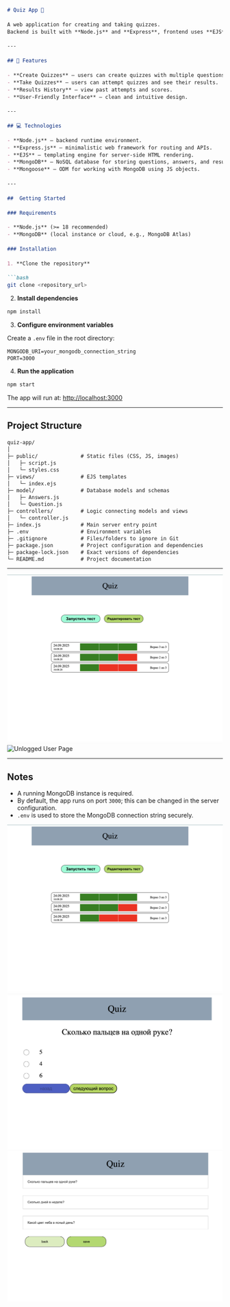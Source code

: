 ````markdown
# Quiz App 📝

A web application for creating and taking quizzes.  
Backend is built with **Node.js** and **Express**, frontend uses **EJS**, and data is stored in **MongoDB**.

---

## 🚀 Features

- **Create Quizzes** – users can create quizzes with multiple questions.  
- **Take Quizzes** – users can attempt quizzes and see their results.  
- **Results History** – view past attempts and scores.  
- **User-Friendly Interface** – clean and intuitive design.

---

## 💻 Technologies

- **Node.js** – backend runtime environment.  
- **Express.js** – minimalistic web framework for routing and APIs.  
- **EJS** – templating engine for server-side HTML rendering.  
- **MongoDB** – NoSQL database for storing questions, answers, and results.  
- **Mongoose** – ODM for working with MongoDB using JS objects.

---

##  Getting Started

### Requirements

- **Node.js** (>= 18 recommended)  
- **MongoDB** (local instance or cloud, e.g., MongoDB Atlas)

### Installation

1. **Clone the repository**

```bash
git clone <repository_url>
````

2. **Install dependencies**

```bash
npm install
```

3. **Configure environment variables**

Create a `.env` file in the root directory:

```env
MONGODB_URI=your_mongodb_connection_string
PORT=3000

```

4. **Run the application**

```bash
npm start
```

The app will run at: [http://localhost:3000](http://localhost:3000)

---

## Project Structure

```
quiz-app/
│
├─ public/              # Static files (CSS, JS, images)
│   ├─ script.js
│   └─ styles.css
├─ views/               # EJS templates
│   └─ index.ejs
├─ model/               # Database models and schemas
│   ├─ Answers.js
│   └─ Question.js
├─ controllers/         # Logic connecting models and views
│   └─ controller.js
├─ index.js             # Main server entry point
├─ .env                 # Environment variables
├─ .gitignore           # Files/folders to ignore in Git
├─ package.json         # Project configuration and dependencies
├─ package-lock.json    # Exact versions of dependencies
└─ README.md            # Project documentation
```

---



![Main Page](images/main.png)
![Unlogged User Page](images/unloggedIn.png)

---

##  Notes

* A running MongoDB instance is required.
* By default, the app runs on port `3000`; this can be changed in the server configuration.
* `.env` is used to store the MongoDB connection string securely.


![Главная страница](images/main.png)
![Страница для незарегистрированных пользователей](images/quiz.png)
![Страница для незарегистрированных пользователей](images/setting.png)

